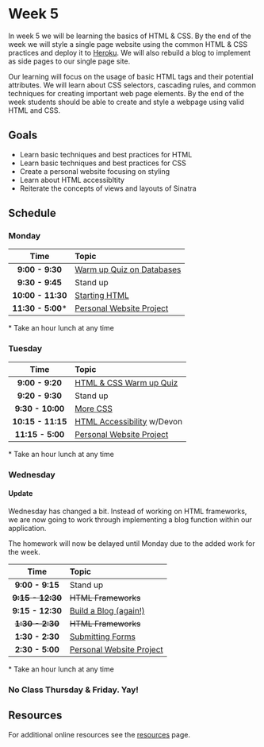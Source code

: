 # Week 5
In week 5 we will be learning the basics of HTML & CSS. By the end of the week we will style a single page website using the common HTML & CSS practices and deploy it to [Heroku](http://heroku.com). We will also rebuild a blog to implement as side pages to our single page site.

Our learning will focus on the usage of basic HTML tags and their potential attributes. We will learn about CSS selectors, cascading rules, and common techniques for creating important web page elements. By the end of the week students should be able to create and style a webpage using valid HTML and CSS.

## Goals
- Learn basic techniques and best practices for HTML
- Learn basic techniques and best practices for CSS
- Create a personal website focusing on styling
- Learn about HTML accessibltity
- Reiterate the concepts of views and layouts of Sinatra

## Schedule

### Monday

| Time              | Topic               |
|:-----------------:|:--------------------|
| **9:00 - 9:30**   | [Warm up Quiz on Databases](https://canvas.instructure.com/courses/819456/quizzes/877377)       |
| **9:30 - 9:45**   | Stand up            |
| **10:00 - 11:30** | [Starting HTML](monday/starting-an-html-website.md)|
| **11:30 - 5:00*** | [Personal Website Project](monday/personal-website-overview.md)|

\* Take an hour lunch at any time

### Tuesday

| Time              | Topic                       |
|:-----------------:|:----------------------------|
| **9:00 - 9:20**   | [HTML & CSS Warm up Quiz](https://canvas.instructure.com/courses/819456/quizzes/877978)                |
| **9:20 - 9:30**   | Stand up                    |
| **9:30 - 10:00**  | [More CSS](tuesday/more-css.md)|
| **10:15 - 11:15** | [HTML Accessibility](https://github.com/dpersing/ada-a11y-intro/blob/master/a11y-presentation.md) w/Devon  |
| **11:15 - 5:00** | [Personal Website Project](monday/personal-website-overview.md)                |


\* Take an hour lunch at any time

### Wednesday

#### Update

Wednesday has changed a bit. Instead of working on HTML frameworks, we are now going to work through implementing a blog function within our application.

The homework will now be delayed until Monday due to the added work for the week.


| Time              | Topic               |
|:-----------------:|:--------------------|
| **9:00 - 9:15**   | Stand up            |
| <s>**9:15 - 12:30**</s>  | <s>HTML Frameworks</s>|
| **9:15 - 12:30**  | [Build a Blog (again!)](wednesday/build-a-blog.md)|
| <s>**1:30 - 2:30**</s> | <s>HTML Frameworks</s> |
| **1:30 - 2:30**   | [Submitting Forms](wednesday/submitting-forms.md)|
| **2:30 - 5:00**   | [Personal Website Project](monday/personal-website-overview.md)        |

\* Take an hour lunch at any time

### No Class Thursday & Friday. Yay!

## Resources
For additional online resources see the [resources](resources/resources.md) page.